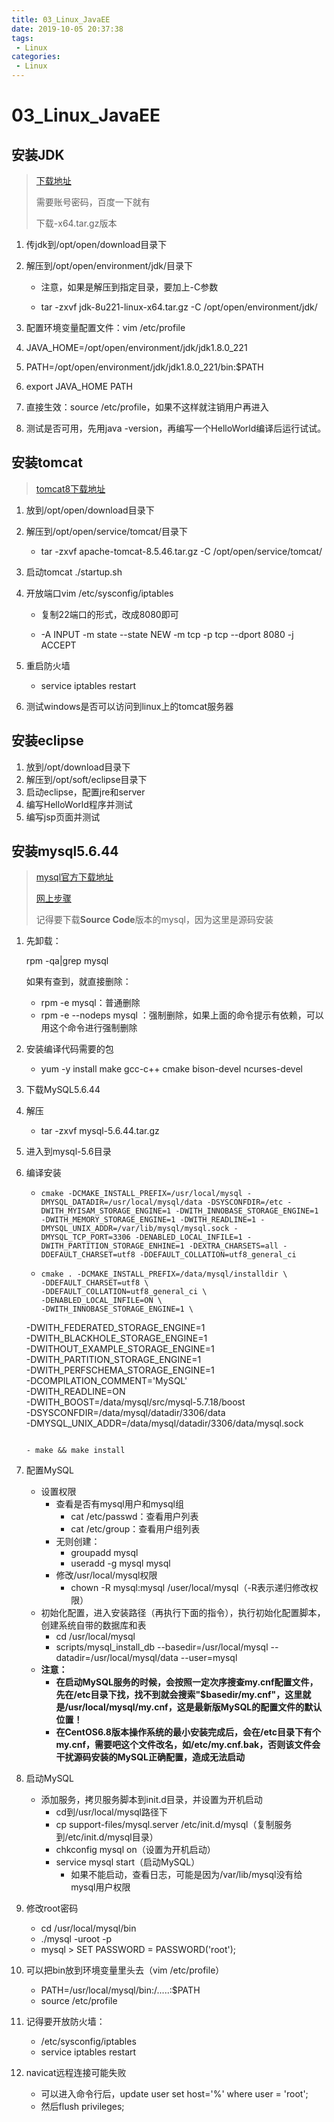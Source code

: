```yaml
---
title: 03_Linux_JavaEE
date: 2019-10-05 20:37:38
tags: 
 - Linux
categories:
 - Linux
---
```


# 03_Linux_JavaEE

## 安装JDK

> [下载地址](https://www.oracle.com/technetwork/java/javase/downloads/jdk8-downloads-2133151.html)
>
> 需要账号密码，百度一下就有
>
> 下载-x64.tar.gz版本

1. 传jdk到/opt/open/download目录下

2. 解压到/opt/open/environment/jdk/目录下

   - 注意，如果是解压到指定目录，要加上-C参数

   - tar -zxvf jdk-8u221-linux-x64.tar.gz -C /opt/open/environment/jdk/

3. 配置环境变量配置文件：vim /etc/profile

4. JAVA_HOME=/opt/open/environment/jdk/jdk1.8.0_221

5. PATH=/opt/open/environment/jdk/jdk1.8.0_221/bin:$PATH

6. export JAVA_HOME PATH

7. 直接生效：source /etc/profile，如果不这样就注销用户再进入

8. 测试是否可用，先用java -version，再编写一个HelloWorld编译后运行试试。

## 安装tomcat

> [tomcat8下载地址](https://tomcat.apache.org/download-80.cgi)

1. 放到/opt/open/download目录下

2. 解压到/opt/open/service/tomcat/目录下

   - tar -zxvf apache-tomcat-8.5.46.tar.gz -C /opt/open/service/tomcat/

3. 启动tomcat ./startup.sh

4. 开放端口vim /etc/sysconfig/iptables

   - 复制22端口的形式，改成8080即可

   - -A INPUT -m state --state NEW -m tcp -p tcp --dport 8080 -j ACCEPT

5. 重启防火墙

   - service iptables restart

6. 测试windows是否可以访问到linux上的tomcat服务器

## 安装eclipse

1. 放到/opt/download目录下
2. 解压到/opt/soft/eclipse目录下
3. 启动eclipse，配置jre和server
4. 编写HelloWorld程序并测试
5. 编写jsp页面并测试

## 安装mysql5.6.44

> [mysql官方下载地址](https://downloads.mysql.com/archives/community/)
>
> [网上步骤](https://blog.csdn.net/hwh1231/article/details/71426844)
>
> 记得要下载**Source Code**版本的mysql，因为这里是源码安装

1. 先卸载：

   rpm -qa|grep mysql

   如果有查到，就直接删除：

   - rpm -e mysql：普通删除
   - rpm -e --nodeps mysql ：强制删除，如果上面的命令提示有依赖，可以用这个命令进行强制删除

2. 安装编译代码需要的包

   - yum -y install make gcc-c++ cmake bison-devel ncurses-devel

3. 下载MySQL5.6.44

4. 解压

   - tar -zxvf mysql-5.6.44.tar.gz

5. 进入到mysql-5.6目录

6. 编译安装

   - ```shell
     cmake -DCMAKE_INSTALL_PREFIX=/usr/local/mysql -DMYSQL_DATADIR=/usr/local/mysql/data -DSYSCONFDIR=/etc -DWITH_MYISAM_STORAGE_ENGINE=1 -DWITH_INNOBASE_STORAGE_ENGINE=1 -DWITH_MEMORY_STORAGE_ENGINE=1 -DWITH_READLINE=1 -DMYSQL_UNIX_ADDR=/var/lib/mysql/mysql.sock -DMYSQL_TCP_PORT=3306 -DENABLED_LOCAL_INFILE=1 -DWITH_PARTITION_STORAGE_ENHINE=1 -DEXTRA_CHARSETS=all -DDEFAULT_CHARSET=utf8 -DDEFAULT_COLLATION=utf8_general_ci
     ```
     
   - ```shell
     cmake . -DCMAKE_INSTALL_PREFIX=/data/mysql/installdir \
     -DDEFAULT_CHARSET=utf8 \
     -DDEFAULT_COLLATION=utf8_general_ci \
     -DENABLED_LOCAL_INFILE=ON \
     -DWITH_INNOBASE_STORAGE_ENGINE=1 \
    -DWITH_FEDERATED_STORAGE_ENGINE=1 \
     -DWITH_BLACKHOLE_STORAGE_ENGINE=1 \
     -DWITHOUT_EXAMPLE_STORAGE_ENGINE=1 \
     -DWITH_PARTITION_STORAGE_ENGINE=1 \
     -DWITH_PERFSCHEMA_STORAGE_ENGINE=1 \
     -DCOMPILATION_COMMENT='MySQL' \
     -DWITH_READLINE=ON \
     -DWITH_BOOST=/data/mysql/src/mysql-5.7.18/boost \
     -DSYSCONFDIR=/data/mysql/datadir/3306/data \
     -DMYSQL_UNIX_ADDR=/data/mysql/datadir/3306/data/mysql.sock
     ```
   
   - make && make install
   
7. 配置MySQL

   - 设置权限
     - 查看是否有mysql用户和mysql组
       - cat /etc/passwd：查看用户列表
       - cat /etc/group：查看用户组列表
     - 无则创建：
       - groupadd mysql
       - useradd -g mysql mysql
     - 修改/usr/local/mysql权限
       - chown -R mysql:mysql /user/local/mysql（-R表示递归修改权限）
   - 初始化配置，进入安装路径（再执行下面的指令），执行初始化配置脚本，创建系统自带的数据库和表
     - cd /usr/local/mysql
     - scripts/mysql_install_db --basedir=/usr/local/mysql --datadir=/usr/local/mysql/data --user=mysql
   - **注意：**
     - **在启动MySQL服务的时候，会按照一定次序搜查my.cnf配置文件，先在/etc目录下找，找不到就会搜索"$basedir/my.cnf"，这里就是/usr/local/mysql/my.cnf，这是最新版MySQL的配置文件的默认位置！**
     - **在CentOS6.8版本操作系统的最小安装完成后，会在/etc目录下有个my.cnf，需要吧这个文件改名，如/etc/my.cnf.bak，否则该文件会干扰源码安装的MySQL正确配置，造成无法启动**

8. 启动MySQL

   - 添加服务，拷贝服务脚本到init.d目录，并设置为开机启动
     - cd到/usr/local/mysql路径下
     - cp support-files/mysql.server /etc/init.d/mysql（复制服务到/etc/init.d/mysql目录）
     - chkconfig mysql on（设置为开机启动）
     - service mysql start（启动MySQL）
       - 如果不能启动，查看日志，可能是因为/var/lib/mysql没有给mysql用户权限

9. 修改root密码

   - cd /usr/local/mysql/bin
   - ./mysql -uroot -p
   - mysql > SET PASSWORD = PASSWORD('root');

10. 可以把bin放到环境变量里头去（vim /etc/profile）

    - PATH=/usr/local/mysql/bin:/.....:$PATH
    - source /etc/profile

11. 记得要开放防火墙：

    - /etc/sysconfig/iptables
    - service iptables restart

12. navicat远程连接可能失败

    - 可以进入命令行后，update user set host='%' where user = 'root';
    - 然后flush  privileges;

    